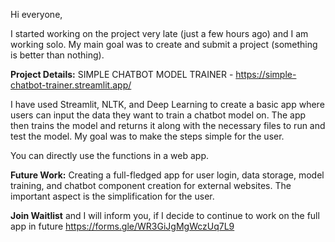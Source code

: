 Hi everyone,

I started working on the project very late (just a few hours ago) and I am working solo. My main goal was to create and submit a project (something is better than nothing).

**Project Details:** SIMPLE CHATBOT MODEL TRAINER - https://simple-chatbot-trainer.streamlit.app/

I have used Streamlit, NLTK, and Deep Learning to create a basic app where users can input the data they want to train a chatbot model on. The app then trains the model and returns it along with the necessary files to run and test the model. My goal was to make the steps simple for the user.

You can directly use the functions in a web app.

**Future Work:** Creating a full-fledged app for user login, data storage, model training, and chatbot component creation for external websites. The important aspect is the simplification for the user.

**Join Waitlist** and I will inform you, if I decide to continue to work on the full app in future
https://forms.gle/WR3GiJgMgWczUq7L9
